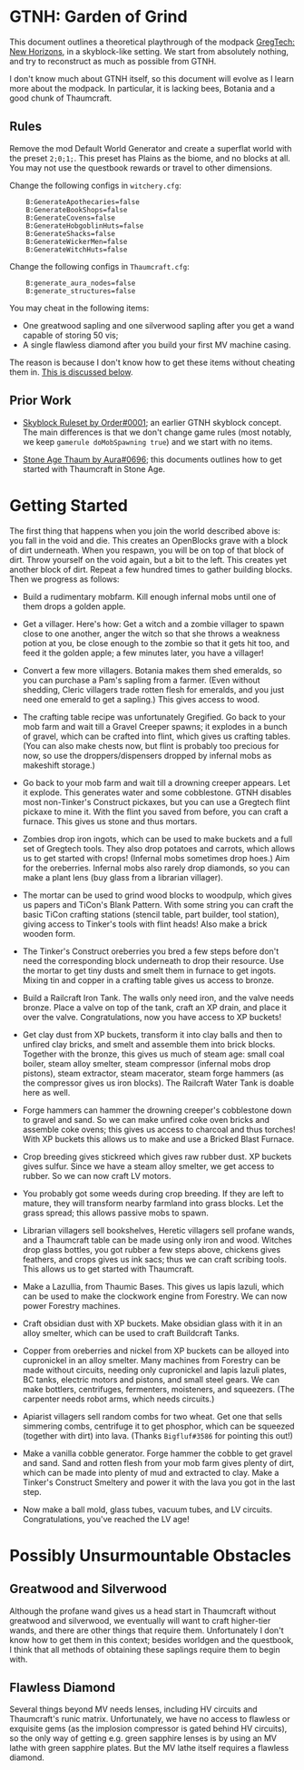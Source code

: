 GTNH: Garden of Grind
=====================

This document outlines a theoretical playthrough of the modpack
[GregTech: New Horizons](https://github.com/GTNewHorizons/GT-New-Horizons-Modpack),
in a skyblock-like setting.
We start from absolutely nothing,
and try to reconstruct as much as possible from GTNH.

I don't know much about GTNH itself,
so this document will evolve as I learn more about the modpack.
In particular,
it is lacking bees, Botania and a good chunk of Thaumcraft.


Rules
-----

Remove the mod Default World Generator
and create a superflat world with the preset `2;0;1;`.
This preset has Plains as the biome,
and no blocks at all.
You may not use the questbook rewards or travel to other dimensions.

Change the following configs in `witchery.cfg`:
```
    B:GenerateApothecaries=false
    B:GenerateBookShops=false
    B:GenerateCovens=false
    B:GenerateHobgoblinHuts=false
    B:GenerateShacks=false
    B:GenerateWickerMen=false
    B:GenerateWitchHuts=false
```

Change the following configs in `Thaumcraft.cfg`:
```
    B:generate_aura_nodes=false
    B:generate_structures=false
```

You may cheat in the following items:
- One greatwood sapling and one silverwood sapling after you get a wand capable of storing 50 vis;
- A single flawless diamond after you build your first MV machine casing.

The reason is because I don't know how to get these items without cheating them in.
[This is discussed below](#possibly-unsurmountable-obstacles).



Prior Work
----------

- [Skyblock Ruleset by Order#0001](<https://docs.google.com/document/d/1Ajmpajbpw8H9rOpiPgX6AcUOcpdIfArwb-aoVrKly4I>);
    an earlier GTNH skyblock concept.
    The main differences is that we don't change game rules
    (most notably, we keep `gamerule doMobSpawning true`)
    and we start with no items.

- [Stone Age Thaum by Aura#0696](https://docs.google.com/document/d/1VF9HJPsaJasY_V_3OeJOX5RIRzGx5Xjfr-iBzzjfZGU);
    this documents outlines how to get started with Thaumcraft in Stone Age.


Getting Started
===============

The first thing that happens when you join the world described above is:
you fall in the void and die.
This creates an OpenBlocks grave with a block of dirt underneath.
When you respawn,
you will be on top of that block of dirt.
Throw yourself on the void again,
but a bit to the left.
This creates yet another block of dirt.
Repeat a few hundred times to gather building blocks.
Then we progress as follows:

- Build a rudimentary mobfarm.
    Kill enough infernal mobs until one of them drops a golden apple.

- Get a villager. Here's how:
    Get a witch and a zombie villager to spawn close to one another,
    anger the witch so that she throws a weakness potion at you,
    be close enough to the zombie so that it gets hit too,
    and feed it the golden apple;
    a few minutes later, you have a villager!

- Convert a few more villagers.
    Botania makes them shed emeralds,
    so you can purchase a Pam's sapling from a farmer.
    (Even without shedding,
    Cleric villagers trade rotten flesh for emeralds,
    and you just need one emerald to get a sapling.)
    This gives access to wood.

- The crafting table recipe was unfortunately Gregified.
    Go back to your mob farm and wait till a Gravel Creeper spawns;
    it explodes in a bunch of gravel,
    which can be crafted into flint,
    which gives us crafting tables.
    (You can also make chests now,
    but flint is probably too precious for now,
    so use the droppers/dispensers dropped by infernal mobs as makeshift storage.)

- Go back to your mob farm and wait till a drowning creeper appears.
    Let it explode.
    This generates water and some cobblestone.
    GTNH disables most non-Tinker's Construct pickaxes,
    but you can use a Gregtech flint pickaxe to mine it.
    With the flint you saved from before,
    you can craft a furnace.
    This gives us stone and thus mortars.

- Zombies drop iron ingots, which can be used to make buckets and a full set of Gregtech tools.
    They also drop potatoes and carrots,
    which allows us to get started with crops!
    (Infernal mobs sometimes drop hoes.)
    Aim for the oreberries.
    Infernal mobs also rarely drop diamonds,
    so you can make a plant lens (buy glass from a librarian villager).

- The mortar can be used to grind wood blocks to woodpulp,
    which gives us papers and TiCon's Blank Pattern.
    With some string you can craft the basic TiCon crafting stations
    (stencil table, part builder, tool station),
    giving access to Tinker's tools with flint heads!
    Also make a brick wooden form.

- The Tinker's Construct oreberries you bred a few steps before
    don't need the corresponding block underneath to drop their resource.
    Use the mortar to get tiny dusts
    and smelt them in furnace to get ingots.
    Mixing tin and copper in a crafting table gives us access to bronze.

- Build a Railcraft Iron Tank.
    The walls only need iron,
    and the valve needs bronze.
    Place a valve on top of the tank,
    craft an XP drain,
    and place it over the valve.
    Congratulations, now you have access to XP buckets!

- Get clay dust from XP buckets,
    transform it into clay balls and then to unfired clay bricks,
    and smelt and assemble them into brick blocks.
    Together with the bronze,
    this gives us much of steam age:
    small coal boiler,
    steam alloy smelter,
    steam compressor (infernal mobs drop pistons),
    steam extractor,
    steam macerator,
    steam forge hammers (as the compressor gives us iron blocks).
    The Railcraft Water Tank is doable here as well.

- Forge hammers can hammer the drowning creeper's cobblestone down to gravel and sand.
    So we can make unfired coke oven bricks
    and assemble coke ovens;
    this gives us access to charcoal and thus torches!
    With XP buckets this allows us to make and use a Bricked Blast Furnace.

- Crop breeding gives stickreed which gives raw rubber dust.
    XP buckets gives sulfur.
    Since we have a steam alloy smelter,
    we get access to rubber.
    So we can now craft LV motors.

- You probably got some weeds during crop breeding.
    If they are left to mature,
    they will transform nearby farmland into grass blocks.
    Let the grass spread;
    this allows passive mobs to spawn.

- Librarian villagers sell bookshelves,
    Heretic villagers sell profane wands,
    and a Thaumcraft table can be made using only iron and wood.
    Witches drop glass bottles,
    you got rubber a few steps above,
    chickens gives feathers,
    and crops gives us ink sacs;
    thus we can craft scribing tools.
    This allows us to get started with Thaumcraft.

- Make a Lazullia, from Thaumic Bases.
    This gives us lapis lazuli,
    which can be used to make the clockwork engine from Forestry.
    We can now power Forestry machines.

- Craft obsidian dust with XP buckets.
    Make obsidian glass with it in an alloy smelter,
    which can be used to craft Buildcraft Tanks.

- Copper from oreberries and nickel from XP buckets
    can be alloyed into cupronickel in an alloy smelter.
    Many machines from Forestry can be made without circuits,
    needing only cupronickel and lapis lazuli plates,
    BC tanks, electric motors and pistons, and small steel gears.
    We can make bottlers, centrifuges, fermenters, moisteners, and squeezers.
    (The carpenter needs robot arms, which needs circuits.)

- Apiarist villagers sell random combs for two wheat.
    Get one that sells simmering combs,
    centrifuge it to get phosphor,
    which can be squeezed (together with dirt) into lava.
    (Thanks `Bigfluf#3586` for pointing this out!)

- Make a vanilla cobble generator.
    Forge hammer the cobble to get gravel and sand.
    Sand and rotten flesh from your mob farm gives plenty of dirt,
    which can be made into plenty of mud and extracted to clay.
    Make a Tinker's Construct Smeltery and power it with the lava you got in the last step.

- Now make a ball mold, glass tubes, vacuum tubes, and LV circuits.
    Congratulations, you've reached the LV age!


Possibly Unsurmountable Obstacles
=================================

Greatwood and Silverwood
------------------------

Although the profane wand gives us a head start in Thaumcraft without greatwood and silverwood,
we eventually will want to craft higher-tier wands,
and there are other things that require them.
Unfortunately I don't know how to get them in this context;
besides worldgen and the questbook,
I think that all methods of obtaining these saplings
require them to begin with.

Flawless Diamond
----------------

Several things beyond MV needs lenses,
including HV circuits and Thaumcraft's runic matrix.
Unfortunately,
we have no access to flawless or exquisite gems
(as the implosion compressor is gated behind HV circuits),
so the only way of getting e.g. green sapphire lenses
is by using an MV lathe with green sapphire plates.
But the MV lathe itself requires a flawless diamond.
